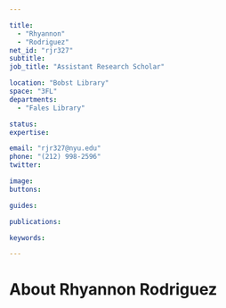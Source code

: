 ```yaml
---

title:
  - "Rhyannon"
  - "Rodriguez"
net_id: "rjr327"
subtitle: 
job_title: "Assistant Research Scholar"

location: "Bobst Library"
space: "3FL"
departments:
  - "Fales Library"

status: 
expertise:

email: "rjr327@nyu.edu"
phone: "(212) 998-2596"
twitter: 

image: 
buttons:

guides:

publications:

keywords:

---
```


# About Rhyannon Rodriguez


